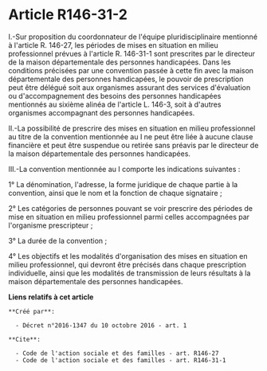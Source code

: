 # Article R146-31-2

I.-Sur proposition du coordonnateur de l'équipe pluridisciplinaire mentionné à l'article R. 146-27, les périodes de mises en
situation en milieu professionnel prévues à l'article R. 146-31-1 sont prescrites par le directeur de la maison
départementale des personnes handicapées. Dans les conditions précisées par une convention passée à cette fin avec la maison
départementale des personnes handicapées, le pouvoir de prescription peut être délégué soit aux organismes assurant des
services d'évaluation ou d'accompagnement des besoins des personnes handicapées mentionnés au sixième alinéa de l'article L.
146-3, soit à d'autres organismes accompagnant des personnes handicapées. 

II.-La possibilité de prescrire des mises en situation en milieu professionnel au titre de la convention mentionnée au I ne
peut être liée à aucune clause financière et peut être suspendue ou retirée sans préavis par le directeur de la maison
départementale des personnes handicapées. 

III.-La convention mentionnée au I comporte les indications suivantes : 

1° La dénomination, l'adresse, la forme juridique de chaque partie à la convention, ainsi que le nom et la fonction de chaque
signataire ; 

2° Les catégories de personnes pouvant se voir prescrire des périodes de mise en situation en milieu professionnel parmi
celles accompagnées par l'organisme prescripteur ; 

3° La durée de la convention ; 

4° Les objectifs et les modalités d'organisation des mises en situation en milieu professionnel, qui devront être précisés
dans chaque prescription individuelle, ainsi que les modalités de transmission de leurs résultats à la maison départementale
des personnes handicapées.

**Liens relatifs à cet article**

	**Créé par**:

	  - Décret n°2016-1347 du 10 octobre 2016 - art. 1

	**Cite**:

	  - Code de l'action sociale et des familles - art. R146-27
	  - Code de l'action sociale et des familles - art. R146-31-1
